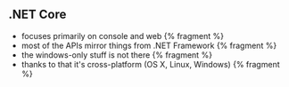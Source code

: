 ## .NET Core

- focuses primarily on console and web {% fragment %}
- most of the APIs mirror things from .NET Framework {% fragment %}
- the windows-only stuff is not there {% fragment %}
- thanks to that it's cross-platform (OS X, Linux, Windows) {% fragment %}
